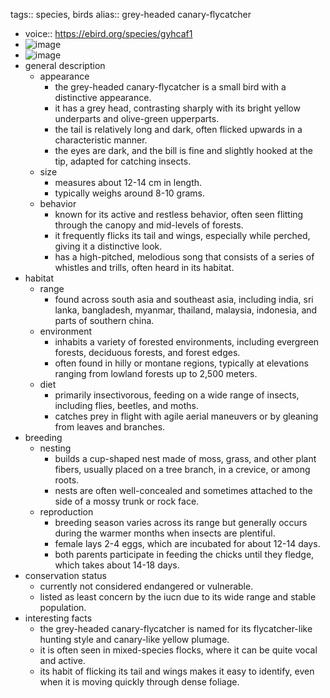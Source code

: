 tags:: species, birds
alias:: grey-headed canary-flycatcher

- voice:: https://ebird.org/species/gyhcaf1
- ![image](https://ipfs.io/ipfs/Qmbpse82kJ1vDXzQWPgra5vpS6aGiugvZZrgTVohVPaQwf)
- ![image](https://ipfs.io/ipfs/QmTQr5E1inAXMPfoSdT4dDaje9kwd5ujadKa5mDqZddBwH)
- general description
	- appearance
		- the grey-headed canary-flycatcher is a small bird with a distinctive appearance.
		- it has a grey head, contrasting sharply with its bright yellow underparts and olive-green upperparts.
		- the tail is relatively long and dark, often flicked upwards in a characteristic manner.
		- the eyes are dark, and the bill is fine and slightly hooked at the tip, adapted for catching insects.
	- size
		- measures about 12-14 cm in length.
		- typically weighs around 8-10 grams.
	- behavior
		- known for its active and restless behavior, often seen flitting through the canopy and mid-levels of forests.
		- it frequently flicks its tail and wings, especially while perched, giving it a distinctive look.
		- has a high-pitched, melodious song that consists of a series of whistles and trills, often heard in its habitat.
- habitat
	- range
		- found across south asia and southeast asia, including india, sri lanka, bangladesh, myanmar, thailand, malaysia, indonesia, and parts of southern china.
	- environment
		- inhabits a variety of forested environments, including evergreen forests, deciduous forests, and forest edges.
		- often found in hilly or montane regions, typically at elevations ranging from lowland forests up to 2,500 meters.
	- diet
		- primarily insectivorous, feeding on a wide range of insects, including flies, beetles, and moths.
		- catches prey in flight with agile aerial maneuvers or by gleaning from leaves and branches.
- breeding
	- nesting
		- builds a cup-shaped nest made of moss, grass, and other plant fibers, usually placed on a tree branch, in a crevice, or among roots.
		- nests are often well-concealed and sometimes attached to the side of a mossy trunk or rock face.
	- reproduction
		- breeding season varies across its range but generally occurs during the warmer months when insects are plentiful.
		- female lays 2-4 eggs, which are incubated for about 12-14 days.
		- both parents participate in feeding the chicks until they fledge, which takes about 14-18 days.
- conservation status
	- currently not considered endangered or vulnerable.
	- listed as least concern by the iucn due to its wide range and stable population.
- interesting facts
	- the grey-headed canary-flycatcher is named for its flycatcher-like hunting style and canary-like yellow plumage.
	- it is often seen in mixed-species flocks, where it can be quite vocal and active.
	- its habit of flicking its tail and wings makes it easy to identify, even when it is moving quickly through dense foliage.